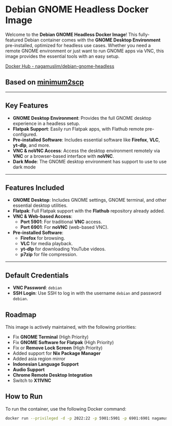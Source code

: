 # Debian GNOME Headless Docker Image

Welcome to the **Debian GNOME Headless Docker Image**! This fully-featured Debian container comes with the **GNOME Desktop Environment** pre-installed, optimized for headless use cases. Whether you need a remote GNOME environment or just want to run GNOME apps via VNC, this image provides the essential tools with an easy setup.

[Docker Hub - nagamuslim/debian-gnome-headless](https://hub.docker.com/repository/docker/nagamuslim/debian-gnome-headless)

## Based on [minimum2scp](https://hub.docker.com/u/minimum2scp)
---

## Key Features

- **GNOME Desktop Environment**: Provides the full GNOME desktop experience in a headless setup.
- **Flatpak Support**: Easily run Flatpak apps, with Flathub remote pre-configured.
- **Pre-installed Software**: Includes essential software like **Firefox**, **VLC**, **yt-dlp**, and more.
- **VNC & noVNC Access**: Access the desktop environment remotely via **VNC** or a browser-based interface with **noVNC**.
- **Dark Mode**: The GNOME desktop environment has support to use to use dark mode

---

## Features Included

- **GNOME Desktop**: Includes GNOME settings, GNOME terminal, and other essential desktop utilities.
- **Flatpak**: Full Flatpak support with the **Flathub** repository already added.
- **VNC & Web-based Access**:
  - **Port 5901**: For traditional **VNC** access.
  - **Port 6901**: For **noVNC** (web-based VNC).
- **Pre-installed Software**:
  - **Firefox** for browsing.
  - **VLC** for media playback.
  - **yt-dlp** for downloading YouTube videos.
  - **p7zip** for file compression.

---
## Default Credentials

- **VNC Password**: `debian`
- **SSH Login**: Use SSH to log in with the username `debian` and password `debian`.

## Roadmap

This image is actively maintained, with the following priorities:

- Fix **GNOME Terminal** (High Priority)
- Fix **GNOME Software for Flatpak** (High Priority)
- Fix or **Remove Lock Screen** (High Priority)
- Added support for **Nix Package Manager**
- Added asia region mirror
- **Indonesian Language Support**
- **Audio Support**
- **Chrome Remote Desktop Integration**
- Switch to **X11VNC**


## How to Run

To run the container, use the following Docker command:

```bash
docker run --privileged -d -p 2022:22 -p 5901:5901 -p 6901:6901 nagamuslim/debian-gnome-headless


